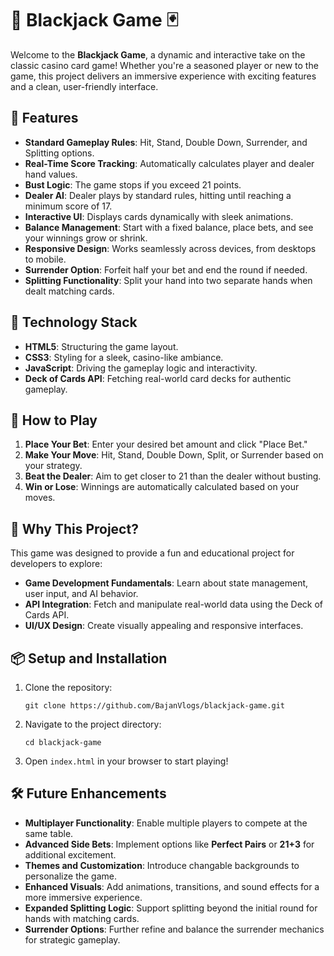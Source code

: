 # 🎲 Blackjack Game 🃏

Welcome to the **Blackjack Game**, a dynamic and interactive take on the classic casino card game! Whether you're a seasoned player or new to the game, this project delivers an immersive experience with exciting features and a clean, user-friendly interface.

## 📝 Features
- **Standard Gameplay Rules**: Hit, Stand, Double Down, Surrender, and Splitting options.
- **Real-Time Score Tracking**: Automatically calculates player and dealer hand values.
- **Bust Logic**: The game stops if you exceed 21 points.
- **Dealer AI**: Dealer plays by standard rules, hitting until reaching a minimum score of 17.
- **Interactive UI**: Displays cards dynamically with sleek animations.
- **Balance Management**: Start with a fixed balance, place bets, and see your winnings grow or shrink.
- **Responsive Design**: Works seamlessly across devices, from desktops to mobile.
- **Surrender Option**: Forfeit half your bet and end the round if needed.
- **Splitting Functionality**: Split your hand into two separate hands when dealt matching cards.

## 🔧 Technology Stack
- **HTML5**: Structuring the game layout.
- **CSS3**: Styling for a sleek, casino-like ambiance.
- **JavaScript**: Driving the gameplay logic and interactivity.
- **Deck of Cards API**: Fetching real-world card decks for authentic gameplay.

## 🚀 How to Play
1. **Place Your Bet**: Enter your desired bet amount and click "Place Bet."
2. **Make Your Move**: Hit, Stand, Double Down, Split, or Surrender based on your strategy.
3. **Beat the Dealer**: Aim to get closer to 21 than the dealer without busting.
4. **Win or Lose**: Winnings are automatically calculated based on your moves.

## 🌟 Why This Project?
This game was designed to provide a fun and educational project for developers to explore:
- **Game Development Fundamentals**: Learn about state management, user input, and AI behavior.
- **API Integration**: Fetch and manipulate real-world data using the Deck of Cards API.
- **UI/UX Design**: Create visually appealing and responsive interfaces.

## 📦 Setup and Installation
1. Clone the repository:
   ```
   git clone https://github.com/BajanVlogs/blackjack-game.git
   ```
2. Navigate to the project directory:
   ```
   cd blackjack-game
   ```
3. Open `index.html` in your browser to start playing!

## 🛠 Future Enhancements
- **Multiplayer Functionality**: Enable multiple players to compete at the same table.
- **Advanced Side Bets**: Implement options like **Perfect Pairs** or **21+3** for additional excitement.
- **Themes and Customization**: Introduce changable backgrounds to personalize the game.
- **Enhanced Visuals**: Add animations, transitions, and sound effects for a more immersive experience.
- **Expanded Splitting Logic**: Support splitting beyond the initial round for hands with matching cards.
- **Surrender Options**: Further refine and balance the surrender mechanics for strategic gameplay.
